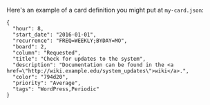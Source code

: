 Here's an example of a card definition you might put at `my-card.json`:

    {
      "hour": 8,
      "start_date": "2016-01-01",
      "recurrence": "FREQ=WEEKLY;BYDAY=MO",
      "board": 2,
      "column": "Requested",
      "title": "Check for updates to the system",
      "description": "Documentation can be found in the <a href=\"http://wiki.example.edu/system_updates\">wiki</a>.",
      "color": "794d20",
      "priority": "Average",
      "tags": "WordPress,Periodic"
    }
